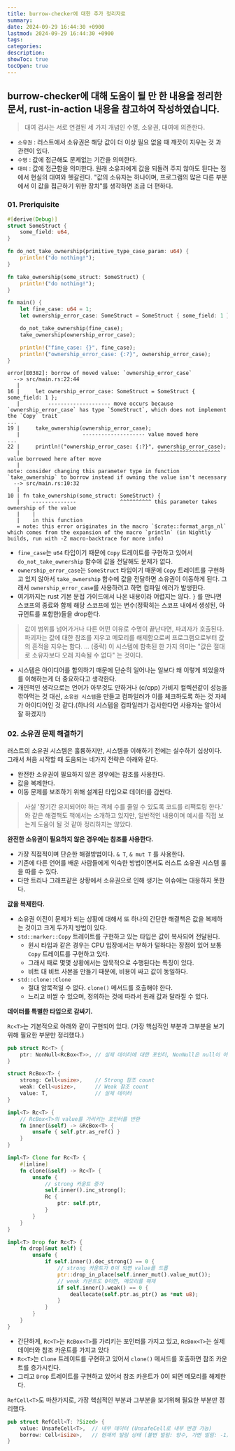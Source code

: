 ```yaml
---
title: burrow-checker에 대한 추가 정리자료
summary: 
date: 2024-09-29 16:44:30 +0900
lastmod: 2024-09-29 16:44:30 +0900
tags: 
categories: 
description: 
showToc: true
tocOpen: true
---
```


## burrow-checker에 대해 도움이 될 만 한 내용을 정리한 문서, rust-in-action 내용을 참고하여 작성하였습니다.

> 대여 검사는 서로 연결된 세 가지 개념인 수명, 소유권, 대여에 의존한다.

- `소유권` : 러스트에서 소유권은 해당 값이 더 이상 필요 없을 때 깨끗이 지우는 것 과 관련이 있다.
- `수명` : 값에 접근해도 문제없는 기간을 의미한다.
- `대여` : 값에 접근함을 의미한다. 원래 소유자에게 값을 되돌려 주지 않아도 된다는 점에서 현실의 대여와 헷갈린다. "값의 소유자는 하나이며, 프로그램의 많은 다른 부분에서 이 값을 접근하기 위한 장치"를 생각하면 조금 더 편하다.


### 01. Preriquisite 

```rust
#[derive(Debug)]
struct SomeStruct {
    some_field: u64,
}

fn do_not_take_ownership(primitive_type_case_param: u64) {
    println!("do nothing!");
}

fn take_ownership(some_struct: SomeStruct) {
    println!("do nothing!");
}

fn main() {
    let fine_case: u64 = 1;
    let ownership_error_case: SomeStruct = SomeStruct { some_field: 1 };

    do_not_take_ownership(fine_case);
    take_ownership(ownership_error_case);

    println!("fine_case: {}", fine_case);
    println!("ownership_error_case: {:?}", ownership_error_case);
}
```


```
error[E0382]: borrow of moved value: `ownership_error_case`
  --> src/main.rs:22:44
   |
16 |     let ownership_error_case: SomeStruct = SomeStruct { some_field: 1 };
   |         -------------------- move occurs because `ownership_error_case` has type `SomeStruct`, which does not implement the `Copy` trait
...
19 |     take_ownership(ownership_error_case);
   |                    -------------------- value moved here
...
22 |     println!("ownership_error_case: {:?}", ownership_error_case);
   |                                            ^^^^^^^^^^^^^^^^^^^^ value borrowed here after move
   |
note: consider changing this parameter type in function `take_ownership` to borrow instead if owning the value isn't necessary
  --> src/main.rs:10:32
   |
10 | fn take_ownership(some_struct: SomeStruct) {
   |    --------------              ^^^^^^^^^^ this parameter takes ownership of the value
   |    |
   |    in this function
   = note: this error originates in the macro `$crate::format_args_nl` which comes from the expansion of the macro `println` (in Nightly builds, run with -Z macro-backtrace for more info)
```

- `fine_case`는 `u64` 타입이기 때문에 `Copy` 트레이트를 구현하고 있어서 `do_not_take_ownership` 함수에 값을 전달해도 문제가 없다.
- `ownership_error_case`는 `SomeStruct` 타입이기 때문에 `Copy` 트레이트를 구현하고 있지 않아서 `take_ownership` 함수에 값을 전달하면 소유권이 이동하게 된다. 그래서 `ownership_error_case`를 사용하려고 하면 컴파일 에러가 발생한다.
- 여기까지는 rust 기본 문접 가이드에서 나온 내용이라 어렵지는 않다. `}` 를 만나면 스코프의 종료와 함께 해당 스코프에 있는 변수(정확히는 스코프 내에서 생성된, 아규먼트를 포함한)들을 drop한다.

> 값이 범위를 넘어가거나 다른 어떤 이유로 수명이 끝난다면, 파괴자가 호출된다.
> 파괴자는 값에 대한 참조를 지우고 메모리를 해제함으로써 프로그램으로부터 값의 흔적을 지우는 함다.
> ... (중략)
> 이 시스템에 함축된 한 가지 의미는 "값은 절대로 소유자보다 오래 지속될 수 없다" 는 것이다.

- 시스템은 아이디어를 함의하기 때문에 단순히 일어나는 일보다 왜 이렇게 되었을까를 이해하는게 더 중요하다고 생각한다.
- 개인적인 생각으로는 언어가 아무것도 안하거나 (c/cpp) 가비지 컬렉션같이 성능을 깎아먹는 것 대신,  `소유권 시스템`을 만들고 컴파일러가 이를 체크하도록 하는 것 자체가 아이디어인 것 같다.(하나의 시스템을 컴파일러가 검사한다면 사용자는 알아서 잘 하겠지!)


### 02. 소유권 문제 해결하기

러스트의 소유권 시스템은 훌륭하지만, 시스템을 이해하기 전에는 실수하기 십상이다. 그래서 처음 시작할 때 도움되는 네가지 전략은 아래와 같다.
- 완전한 소유권이 필요하지 않은 경우에는 참조를 사용한다.
- 값을 복제한다.
- 이동 문제를 보조하기 위해 설계된 타입으로 데이터를 감싼다.

> 사실 '장기간 유지되어야 하는 객체 수를 줄일 수 있도록 코드를 리팩토링 한다.' 와 같은 해결책도 책에서는 소개하고 있지만, 일반적인 내용이며 예시를 직접 보는게 도움이 될 것 같아 정리하지는 않았다.


**완전한 소유권이 필요하지 않은 경우에는 참조를 사용한다.**

- 가장 직접적이며 단순한 해결방법이다. `& T`, `& mut T` 를 사용한다.
- 기존에 다른 언어를 배운 사람들에게 익숙한 방법이면서도 러스트 소유권 시스템 룰을 따를 수 있다.
- 다만 트리나 그래프같은 상황에서 소유권으로 인해 생기는 이슈에는 대응하지 못한다.

**값을 복제한다.**

- 소유권 이전이 문제가 되는 상황에 대해서 또 하나의 간단한 해결책은 값을 복제하는 것이고 크게 두가지 방법이 있다.
- `std::marker::Copy` 트레이트를 구현하고 있는 타입은 값이 복사되어 전달된다. 
  - 원시 타입과 같은 경우는 CPU 입장에서는 부하가 덜하다는 장점이 있어 보통 `Copy` 트레이트를 구현하고 있다.
  - 그래서 때로 몇몇 상황에서는 암묵적으로 수행된다는 특징이 있다.
  - 비트 대 비트 사본을 만들기 때문에, 비용이 싸고 값이 동일하다.
- `std::clone::Clone` 
  - 절대 암묵적일 수 없다. `clone()` 메서드를 호출해야 한다.
  - 느리고 비쌀 수 있으며, 정의하는 것에 따라서 원래 값과 달라질 수 있다.


**데이터를 특별한 타입으로 감싸기.**

`Rc<T>`는 기본적으로 아래와 같이 구현되어 있다.
(가장 핵심적인 부분과 그부분을 보기위해 필요한 부분만 정리했다.)

```rust
pub struct Rc<T> {
    ptr: NonNull<RcBox<T>>, // 실제 데이터에 대한 포인터, NonNull은 null이 아닌 포인터를 보장한다.
}

struct RcBox<T> {
    strong: Cell<usize>,    // Strong 참조 count
    weak: Cell<usize>,      // Weak 참조 count
    value: T,               // 실제 데이터
}
```

```rust
impl<T> Rc<T> {
    // RcBox<T>의 value를 가리키는 포인터를 반환
    fn inner(&self) -> &RcBox<T> {
        unsafe { self.ptr.as_ref() }
    }
}

impl<T> Clone for Rc<T> {
    #[inline]
    fn clone(&self) -> Rc<T> {
        unsafe {
            // strong 카운트 증가
            self.inner().inc_strong();
            Rc {
                ptr: self.ptr,
            }
        }
    }
}

impl<T> Drop for Rc<T> {
    fn drop(&mut self) {
        unsafe {
            if self.inner().dec_strong() == 0 {
                // strong 카운트가 0이 되면 value를 드롭
                ptr::drop_in_place(self.inner_mut().value_mut());
                // weak 카운트도 0이면, 메모리를 해제
                if self.inner().weak() == 0 {
                    deallocate(self.ptr.as_ptr() as *mut u8);
                }
            }
        }
    }
}
```

- 간단하게, `Rc<T>`는 `RcBox<T>`를 가리키는 포인터를 가지고 있고, `RcBox<T>`는 실제 데이터와 참조 카운트를 가지고 있다
- `Rc<T>`는 `Clone` 트레이트를 구현하고 있어서 `clone()` 메서드를 호출하면 참조 카운트를 증가시킨다.
- 그리고 `Drop` 트레이트를 구현하고 있어서 참조 카운트가 0이 되면 메모리를 해제한다.

`RefCell<T>`도 마찬가지로, 가장 핵심적인 부분과 그부분을 보기위해 필요한 부분만 정리했다.

```rust
pub struct RefCell<T: ?Sized> {
    value: UnsafeCell<T>,  // 내부 데이터 (UnsafeCell로 내부 변경 가능)
    borrow: Cell<isize>,   // 현재의 빌림 상태 (불변 빌림: 양수, 가변 빌림: -1)
}
```
